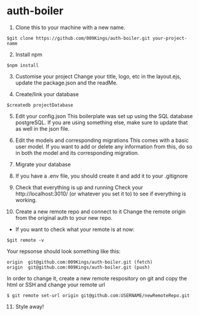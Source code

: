 # auth-boiler

1. Clone this to your machine with a new name.
```
$git clone https://github.com/009Kings/auth-boiler.git your-project-name
```

2. Install npm
```
$npm install
```

3. Customise your project
Change your title, logo, etc in the layout.ejs, update the package.json and the readMe.

4. Create/link your database
```
$createdb projectDatabase
```

5. Edit your config.json
This boilerplate was set up using the SQL database postgreSQL. If you are using something else, make sure to update that as well in the json file.

6. Edit the models and corresponding migrations
This comes with a basic user model. If you want to add or delete any information from this, do so in both the model and its corresponding migration.

7. Migrate your database

8. If you have a .env file, you should create it and add it to your .gitignore

9. Check that everything is up and running
Check your http://localhost:3010/ (or whatever you set it to) to see if everything is working.

10. Create a new remote repo and connect to it
Change the remote origin from the original auth to your new repo.
* If you want to check what your remote is at now:
```
$git remote -v
```
Your repsonse should look something like this:
```
origin  git@github.com:009Kings/auth-boiler.git (fetch)
origin  git@github.com:009Kings/auth-boiler.git (push)
```
In order to change it, create a new remote respository on git and copy the html or SSH and change your remote url
```
$ git remote set-url origin git@github.com:USERNAME/newRemoteRepo.git
```

11. Style away! 
